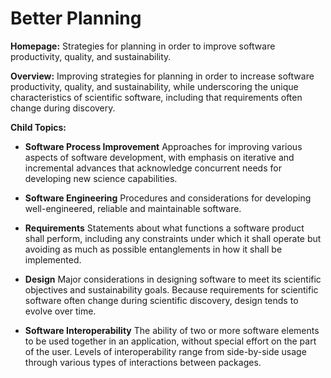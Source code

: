 # Better Planning

**Homepage:** Strategies for planning in order to improve software productivity, quality, and sustainability.  

**Overview:** 
Improving strategies for planning in order to increase software productivity, quality, and sustainability, while underscoring the unique characteristics of scientific software, including that requirements often change during discovery.

**Child Topics:**

<!--
Addition: Software Engineering [moves from Better Development], Requirements, Design, Software Interoperability
-->
- **Software Process Improvement**
Approaches for improving various aspects of software development, with emphasis on iterative and incremental advances that acknowledge concurrent needs for developing new science capabilities.
<!---Topic order: 1--->

- **Software Engineering**
Procedures and considerations for developing well-engineered, reliable and maintainable software.
<!---Topic order: 2--->

- **Requirements**
Statements about what functions a software product shall perform, including any constraints under which it shall operate but avoiding as much as possible entanglements in how it shall be implemented.
<!---Topic order: 3--->

- **Design**
Major considerations in designing software to meet its scientific objectives and sustainability goals. Because requirements for scientific software often change during scientific discovery, design tends to evolve over time.
<!---Topic order: 4--->

- **Software Interoperability**
The ability of two or more software elements to be used together in an application, without special effort on the part of the user.  Levels of interoperability range from side-by-side usage through various types of interactions between packages.
<!---Topic order: 5--->

<!---
Category order: 1
--->
